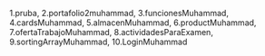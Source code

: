 1.pruba,
2.portafolio2muhammad,
3.funcionesMuhammad,
4.cardsMuhammad,
5.almacenMuhammad,
6.productMuhammad,
7.ofertaTrabajoMuhammad,
8.actividadesParaExamen,
9.sortingArrayMuhammad,
10.LoginMuhammad
